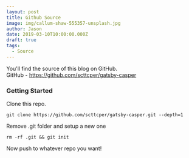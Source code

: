 ```yaml
---
layout: post
title: Github Source
image: img/callum-shaw-555357-unsplash.jpg
author: Jason
date: 2019-03-10T10:00:00.000Z
draft: true
tags:
  - Source
---
```


You'll find the source of this blog on GitHub.  
GitHub - https://github.com/scttcper/gatsby-casper

### Getting Started

Clone this repo.

```
git clone https://github.com/scttcper/gatsby-casper.git --depth=1
```

Remove .git folder and setup a new one

```
rm -rf .git && git init
```

Now push to whatever repo you want!
